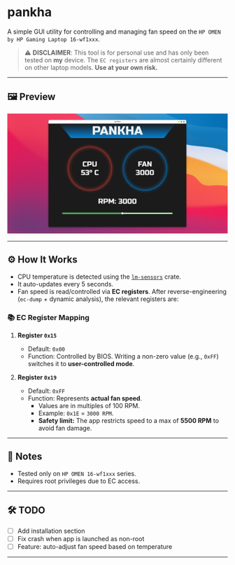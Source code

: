 # pankha

A simple GUI utility for controlling and managing fan speed on the `HP OMEN by HP Gaming Laptop 16-wf1xxx`.

> ⚠️ **DISCLAIMER**: This tool is for personal use and has only been tested on **my** device. The `EC registers` are almost certainly different on other laptop models. **Use at your own risk.**

---

## 🖼️ Preview

![Preview](./screenshot/preview.png)

---

## ⚙️ How It Works

- CPU temperature is detected using the [`lm-sensors`](https://crates.io/crates/lm-sensors) crate.
- It auto-updates every 5 seconds.
- Fan speed is read/controlled via **EC registers**. After reverse-engineering (`ec-dump` + dynamic analysis), the relevant registers are:

### 📚 EC Register Mapping

1. **Register `0x15`**
   
   - Default: `0x00`
   - Function: Controlled by BIOS. Writing a non-zero value (e.g., `0xFF`) switches it to **user-controlled mode**.

2. **Register `0x19`**
   
   - Default: `0xFF`
   - Function: Represents **actual fan speed**.
     - Values are in multiples of 100 RPM.
     - Example: `0x1E` = `3000 RPM`.
     - **Safety limit:** The app restricts speed to a max of **5500 RPM** to avoid fan damage.

---

## 📎 Notes

- Tested only on `HP OMEN 16-wf1xxx` series.
- Requires root privileges due to EC access.

---

## 🛠️ TODO

- [ ] Add installation section
- [ ] Fix crash when app is launched as non-root
- [ ] Feature: auto-adjust fan speed based on temperature

---
